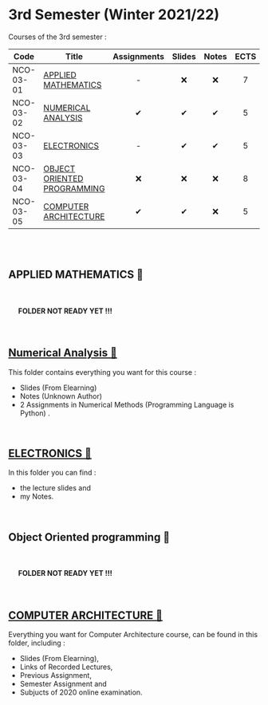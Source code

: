 # 3rd Semester (Winter 2021/22)

Courses of the 3rd semester :

| Code      | Title                                | Assignments | Slides | Notes | ECTS |
| --------- | ------------------------------------ | :---------: | :----: | :---: | :--: | 
| NCO-03-01 | [APPLIED MATHEMATICS](https://github.com/tsingi-chris/CSD-Auth/tree/main/3rd%20Semester#applied-mathematics-)               | -          | ❌     | ❌   | 7    | 
| NCO-03-02 | [NUMERICAL ANALYSIS](https://github.com/tsingi-chris/CSD-Auth/tree/main/3rd%20Semester#numerical-analysis-)                | ✔          | ✔      | ✔    | 5    |
| NCO-03-03 | [ELECTRONICS](https://github.com/tsingi-chris/CSD-Auth/tree/main/3rd%20Semester#electronics-)                       | -          | ✔      |  ✔   | 5    |
| NCO-03-04 | [OBJECT ORIENTED PROGRAMMING](https://github.com/tsingi-chris/CSD-Auth/tree/main/3rd%20Semester#object-oriented-programming-)       | ❌         | ❌     | ❌   | 8    |
| NCO-03-05 | [COMPUTER ARCHITECTURE](https://github.com/tsingi-chris/CSD-Auth/tree/main/3rd%20Semester#computer-architecture-)             | ✔          | ✔      | ❌   | 5    |
 
<br /><br />

## APPLIED MATHEMATICS 📂

<br /><br />&nbsp;&nbsp;&nbsp;&nbsp;&nbsp;**FOLDER NOT READY YET !!!**<br /><br /><br />

## [Numerical Analysis 📂](https://github.com/tsingi-chris/CSD-Auth/tree/main/3rd%20Semester/Numerical-Analysis)

This folder contains everything you want for this course :  
- Slides (From Elearning)
- Notes (Unknown Author)
- 2 Assignments in Numerical Methods (Programming Language is Python) .

<br/>

## [ELECTRONICS 📂](https://github.com/tsingi-chris/CSD-Auth/tree/main/3rd%20Semester/Electronics)

In this folder you can find :
- the lecture slides and
- my Notes. 

<br />

## Object Oriented programming 📂

<br /><br />&nbsp;&nbsp;&nbsp;&nbsp;&nbsp;**FOLDER NOT READY YET !!!**<br /><br /><br />

## [COMPUTER ARCHITECTURE 📂](https://github.com/tsingi-chris/CSD-Auth/tree/main/3rd%20Semester/Computer%20Architecture)

Everything you want for Computer Architecture course, can be found in this folder, including :
* Slides (From Elearning),
* Links of Recorded Lectures,
* Previous Assignment,
* Semester Assignment and
* Subjucts of 2020 online examination.
